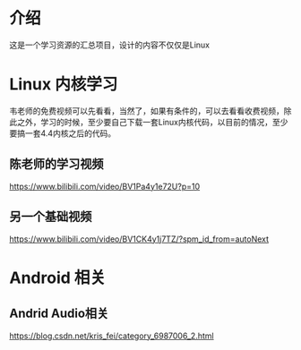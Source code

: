 # 介绍

这是一个学习资源的汇总项目，设计的内容不仅仅是Linux

# Linux 内核学习

韦老师的免费视频可以先看看，当然了，如果有条件的，可以去看看收费视频，除此之外，学习的时候，至少要自己下载一套Linux内核代码，以目前的情况，至少要搞一套4.4内核之后的代码。

## 陈老师的学习视频

https://www.bilibili.com/video/BV1Pa4y1e72U?p=10


## 另一个基础视频

https://www.bilibili.com/video/BV1CK4y1j7TZ/?spm_id_from=autoNext


# Android 相关

## Andrid Audio相关

https://blog.csdn.net/kris_fei/category_6987006_2.html



